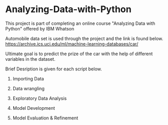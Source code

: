 # Analyzing-Data-with-Python
This project is part of completing an online course "Analyzing Data with Python" offered by IBM Whatson

Automobile data set is used through the project and the link is found below. 
https://archive.ics.uci.edu/ml/machine-learning-databases/car/

Ultimate goal is to predict the prize of the car with the help of different variables in the dataset. 

Brief Desription is given for each script below. 

1. Importing Data

2. Data wrangling

3. Exploratory Data Analysis

4. Model Development

5. Model Evaluation & Refinement
  
      			

